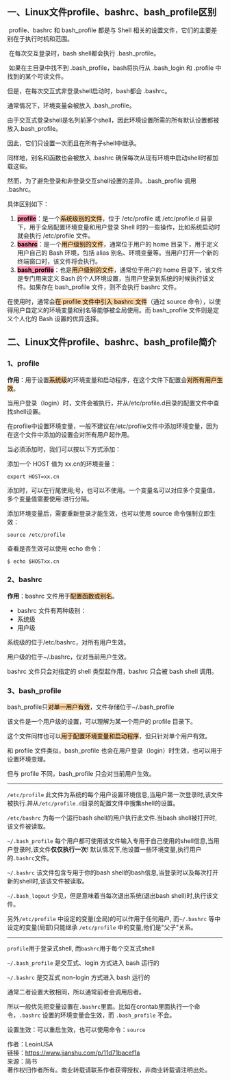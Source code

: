 ## 一、Linux文件profile、bashrc、bash_profile区别

 profile、bashrc 和 bash_profile 都是与 Shell 相关的设置文件，它们的主要差别在于执行时机和范围。  

 在每次交互登录时，bash shell都会执行 .bash_profile。  

 如果在主目录中找不到 .bash_profile，bash将执行从 .bash_login 和 .profile 中找到的某个可读文件。

但是，在每次交互式非登录shell启动时，bash都会 .bashrc。

通常情况下，环境变量会被放入 .bash_profile。

由于交互式登录shell是名列前茅个shell，因此环境设置所需的所有默认设置都被放入.bash_profile。

因此，它们只设置一次而且在所有子shell中继承。

同样地，别名和函数也会被放入 .bashrc 确保每次从现有环境中启动shell时都加载这些。

然而，为了避免登录和非登录交互shell设置的差异。.bash_profile 调用 .bashrc。

具体区别如下：

1. **<mark style="background: #FF5582A6;">profile</mark>**：是一个<mark style="background: #FFB86CA6;">系统级别的文件</mark>，位于 /etc/profile 或 /etc/profile.d 目录下，用于全局配置环境变量和用户登录 Shell 时的一些操作，比如系统启动时就会执行 /etc/profile 文件。
2. **<mark style="background: #FF5582A6;">bashrc</mark>**：是一个<mark style="background: #FFB86CA6;">用户级别的文件</mark>，通常位于用户的 home 目录下，用于定义用户自己的 Bash 环境，包括 alias 别名、环境变量等。当用户打开一个新的终端窗口时，该文件将会执行。
3. **<mark style="background: #FF5582A6;">bash_profile</mark>**：也是<mark style="background: #FFB86CA6;">用户级别的文件</mark>，通常位于用户的 home 目录下，该文件是专门用来定义 Bash 的个人环境设置，当用户登录到系统的时候执行该文件。如果存在 bash_profile 文件，则不会执行 bashrc 文件。

在使用时，通常会<mark style="background: #FFB86CA6;">在 profile 文件中引入 bashrc 文件</mark>（通过 source 命令），以使得用户自定义的环境变量和别名等能够被全局使用。而 bash_profile 文件则是定义个人化的 Bash 设置的优异选择。

## 二、Linux文件profile、bashrc、bash_profile简介

### 1、profile

**作用**：用于设置<mark style="background: #FFB86CA6;">系统级</mark>的环境变量和启动程序，在这个文件下配置会<mark style="background: #FFB86CA6;">对所有用户生效</mark>。

当用户登录（login）时，文件会被执行，并从/etc/profile.d目录的配置文件中查找shell设置。

在profile中设置环境变量，一般不建议在/etc/profile文件中添加环境变量，因为在这个文件中添加的设置会对所有用户起作用。

当必须添加时，我们可以按以下方式添加：

添加一个 HOST 值为 xx.cn的环境变量：

```
export HOST=xx.cn
```

添加时，可以在行尾使用;号，也可以不使用。一个变量名可以对应多个变量值，多个变量值需要使用:进行分隔。

添加环境变量后，需要重新登录才能生效，也可以使用 source 命令强制立即生效：

```
source /etc/profile
```

查看是否生效可以使用 echo 命令：

```
$ echo $HOSTxx.cn
```

### 2、bashrc

**作用**：bashrc 文件用于<mark style="background: #FFB86CA6;">配置函数或别名</mark>。

- bashrc 文件有两种级别：
- 系统级
- 用户级

系统级的位于/etc/bashrc，对所有用户生效。

用户级的位于~/.bashrc，仅对当前用户生效。

bashrc 文件只会对指定的 shell 类型起作用，bashrc 只会被 bash shell 调用。

### 3、bash_profile

bash_profile只<mark style="background: #FFB86CA6;">对单一用户有效</mark>，文件存储位于~/.bash_profile

该文件是一个用户级的设置，可以理解为某一个用户的 profile 目录下。

这个文件同样也可以<mark style="background: #FFB86CA6;">用于配置环境变量和启动程序</mark>，但只针对单个用户有效。

和 profile 文件类似，bash_profile 也会在用户登录（login）时生效，也可以用于设置环境变理。

但与 profile 不同，bash_profile 只会对当前用户生效。

---

`/etc/profile` 此文件为系统的每个用户设置环境信息,当用户第一次登录时,该文件被执行.并从`/etc/profile.d`目录的配置文件中搜集shell的设置。

`/etc/bashrc` 为每一个运行bash shell的用户执行此文件.当bash shell被打开时,该文件被读取。

`~/.bash_profile` 每个用户都可使用该文件输入专用于自己使用的shell信息,当用户登录时,该文件**仅仅执行一次**! 默认情况下,他设置一些环境变量,执行用户的`.bashrc`文件。

`~/.bashrc` 该文件包含专用于你的bash shell的bash信息,当登录时以及每次打开新的shell时,该该文件被读取。

`~/.bash_logout` 少见，但是意味着当每次退出系统(退出bash shell)时,执行该文件。

另外`/etc/profile` 中设定的变量(全局)的可以作用于任何用户, 而`~/.bashrc` 等中设定的变量(局部)只能继承 `/etc/profile` 中的变量,他们是"父子"关系。

---

`profile`用于登录式shell, 而`bashrc`用于每个交互式shell

`~/.bash_profile` 是交互式、login 方式进入 bash 运行的

`~/.bashrc` 是交互式 non-login 方式进入 bash 运行的

通常二者设置大致相同，所以通常前者会调用后者。

所以一般优先把变量设置在`.bashrc`里面。比如在crontab里面执行一个命令，`.bashrc` 设置的环境变量会生效，而 `.bash_profile` 不会。

设置生效：可以重启生效，也可以使用命令：`source`

作者：LeoinUSA  
链接：https://www.jianshu.com/p/11d71bacef1a  
来源：简书  
著作权归作者所有。商业转载请联系作者获得授权，非商业转载请注明出处。
